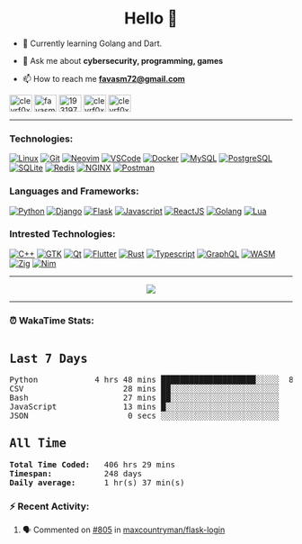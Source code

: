 <h1 align="center">Hello 👋 </h1>

- 🌱 Currently learning Golang and Dart. 

- 💬 Ask me about **cybersecurity, programming, games**

- 📫 How to reach me **favasm72@gmail.com**

<p align="left">
<a href="https://twitter.com/clevrf0x" target="blank"><img align="center" src="https://raw.githubusercontent.com/rahuldkjain/github-profile-readme-generator/master/src/images/icons/Social/twitter.svg" alt="clevrf0x" height="30" width="40" /></a>
<a href="https://linkedin.com/in/favasm72" target="blank"><img align="center" src="https://raw.githubusercontent.com/rahuldkjain/github-profile-readme-generator/master/src/images/icons/Social/linked-in-alt.svg" alt="favasm72" height="30" width="40" /></a>
<a href="https://stackoverflow.com/users/19319778" target="blank"><img align="center" src="https://raw.githubusercontent.com/rahuldkjain/github-profile-readme-generator/master/src/images/icons/Social/stack-overflow.svg" alt="19319778" height="30" width="40" /></a>
<a href="https://instagram.com/clevrf0x" target="blank"><img align="center" src="https://raw.githubusercontent.com/rahuldkjain/github-profile-readme-generator/master/src/images/icons/Social/instagram.svg" alt="clevrf0x" height="30" width="40" /></a>
<a href="https://www.hackerrank.com/clevrf0x" target="blank"><img align="center" src="https://raw.githubusercontent.com/rahuldkjain/github-profile-readme-generator/master/src/images/icons/Social/hackerrank.svg" alt="clevrf0x" height="30" width="40" /></a>
</p>

<hr>

<h3 align="left">Technologies:</h3>
<p align="left">

[![Linux](https://skillicons.dev/icons?i=linux)](https://en.wikipedia.org/wiki/Linux/)
[![Git](https://skillicons.dev/icons?i=git)](https://git-scm.com/)
[![Neovim](https://skillicons.dev/icons?i=neovim)](https://neovim.io/)
[![VSCode](https://skillicons.dev/icons?i=vscode)](https://code.visualstudio.com/)
[![Docker](https://skillicons.dev/icons?i=docker)](https://www.docker.com/)
[![MySQL](https://skillicons.dev/icons?i=mysql)](https://www.mysql.com/)
[![PostgreSQL](https://skillicons.dev/icons?i=postgres)](https://www.postgresql.org/)
[![SQLite](https://skillicons.dev/icons?i=sqlite)](https://www.sqlite.org/index.html)
[![Redis](https://skillicons.dev/icons?i=redis)](https://redis.io/)
[![NGINX](https://skillicons.dev/icons?i=nginx)](https://www.nginx.com/)
[![Postman](https://skillicons.dev/icons?i=postman)](https://www.postman.com/)

<h3 align="left">Languages and Frameworks:</h3>
<p align="left">
  
[![Python](https://skillicons.dev/icons?i=python)](https://www.python.org/)
[![Django](https://skillicons.dev/icons?i=django)](https://www.djangoproject.com/)
[![Flask](https://skillicons.dev/icons?i=flask)](https://flask.palletsprojects.com/)
[![Javascript](https://skillicons.dev/icons?i=javascript)](https://developer.mozilla.org/en-US/docs/Web/JavaScript/)
[![ReactJS](https://skillicons.dev/icons?i=react)](https://react.dev/)
[![Golang](https://skillicons.dev/icons?i=go)](https://go.dev/)
[![Lua](https://skillicons.dev/icons?i=lua)](https://www.lua.org/)

<h3 align="left">Intrested Technologies:</h3>
<p align="left">

[![C++](https://skillicons.dev/icons?i=cpp)](https://en.wikipedia.org/wiki/C%2B%2B)
[![GTK](https://skillicons.dev/icons?i=gtk)](https://www.gtk.org/)
[![Qt](https://skillicons.dev/icons?i=qt)](https://www.qt.io/)
[![Flutter](https://skillicons.dev/icons?i=flutter)](https://flutter.dev/)
[![Rust](https://skillicons.dev/icons?i=rust)](https://www.rust-lang.org/)
[![Typescript](https://skillicons.dev/icons?i=typescript)](https://www.typescriptlang.org/)
[![GraphQL](https://skillicons.dev/icons?i=graphql)](https://graphql.org/)
[![WASM](https://skillicons.dev/icons?i=wasm)](https://webassembly.org/)
[![Zig](https://skillicons.dev/icons?i=zig)](https://ziglang.org/)
[![Nim](https://skillicons.dev/icons?i=nim)](https://nim-lang.org/)

<hr>

<p align="center">
  <img src ="https://github-readme-streak-stats.herokuapp.com?user=clevrf0x&theme=darcula&hide_border=true&background=FFFFFF00">
</p>

<hr>

### ⏰ WakaTime Stats:
<!--WakaTime-Start-->
<pre><h2>Last 7 Days</h2>Python            4 hrs 48 mins ████████████████████░░░░░  80.55 %</br>CSV                     28 mins ██░░░░░░░░░░░░░░░░░░░░░░░   8.00 %</br>Bash                    27 mins ██░░░░░░░░░░░░░░░░░░░░░░░   7.70 %</br>JavaScript              13 mins █░░░░░░░░░░░░░░░░░░░░░░░░   3.70 %</br>JSON                     0 secs ░░░░░░░░░░░░░░░░░░░░░░░░░   0.05 %</br><h2>All Time</h2><strong>Total Time Coded:   </strong>406 hrs 29 mins</br><strong>Timespan:           </strong>248 days</br><strong>Daily average:      </strong>1 hr(s) 37 min(s)</pre>
<!--WakaTime-End-->

<!--START_SECTION:waka-->
<!--END_SECTION:waka-->


### :zap: Recent Activity:

<!--START_SECTION:activity-->
1. 🗣 Commented on [#805](https://github.com/maxcountryman/flask-login/issues/805#issuecomment-1770876247) in [maxcountryman/flask-login](https://github.com/maxcountryman/flask-login)
<!--END_SECTION:activity-->

